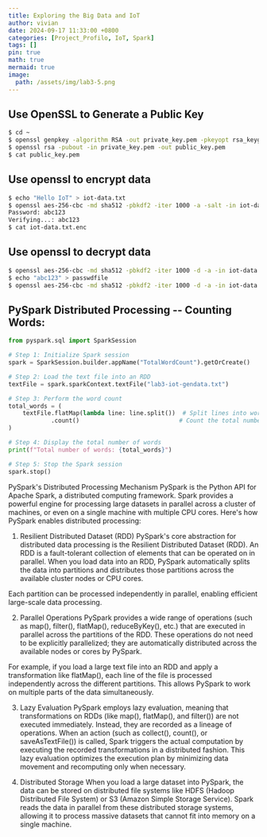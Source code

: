 ```yaml
---
title: Exploring the Big Data and IoT
author: vivian
date: 2024-09-17 11:33:00 +0800
categories: [Project_Profilo, IoT, Spark]
tags: []
pin: true
math: true
mermaid: true
image:
  path: /assets/img/lab3-5.png  
---
```


## Use OpenSSL to Generate a Public Key
```bash 
$ cd ~
$ openssl genpkey -algorithm RSA -out private_key.pem -pkeyopt rsa_keygen_bits:2048
$ openssl rsa -pubout -in private_key.pem -out public_key.pem
$ cat public_key.pem 
```

## Use openssl to encrypt data
```bash 
$ echo "Hello IoT" > iot-data.txt
$ openssl aes-256-cbc -md sha512 -pbkdf2 -iter 1000 -a -salt -in iot-data.txt -out iot-data.txt.enc
Password: abc123
Verifying...: abc123
$ cat iot-data.txt.enc
```

## Use openssl to decrypt data
```bash 
$ openssl aes-256-cbc -md sha512 -pbkdf2 -iter 1000 -d -a -in iot-data.txt.enc -pass pass:abc123
$ echo "abc123" > passwdfile
$ openssl aes-256-cbc -md sha512 -pbkdf2 -iter 1000 -d -a -in iot-data.txt.enc -pass file:./passwdfile
```


## PySpark Distributed Processing -- Counting Words: 


```python 
from pyspark.sql import SparkSession

# Step 1: Initialize Spark session
spark = SparkSession.builder.appName("TotalWordCount").getOrCreate()

# Step 2: Load the text file into an RDD
textFile = spark.sparkContext.textFile("lab3-iot-gendata.txt")

# Step 3: Perform the word count
total_words = (
    textFile.flatMap(lambda line: line.split())  # Split lines into words
            .count()                            # Count the total number of words
)

# Step 4: Display the total number of words
print(f"Total number of words: {total_words}")

# Step 5: Stop the Spark session
spark.stop()

```

PySpark's Distributed Processing Mechanism
PySpark is the Python API for Apache Spark, a distributed computing framework. Spark provides a powerful engine for processing large datasets in parallel across a cluster of machines, or even on a single machine with multiple CPU cores. Here's how PySpark enables distributed processing:

1. Resilient Distributed Dataset (RDD)
PySpark's core abstraction for distributed data processing is the Resilient Distributed Dataset (RDD). An RDD is a fault-tolerant collection of elements that can be operated on in parallel. When you load data into an RDD, PySpark automatically splits the data into partitions and distributes those partitions across the available cluster nodes or CPU cores.

Each partition can be processed independently in parallel, enabling efficient large-scale data processing.

2. Parallel Operations
PySpark provides a wide range of operations (such as map(), filter(), flatMap(), reduceByKey(), etc.) that are executed in parallel across the partitions of the RDD. These operations do not need to be explicitly parallelized; they are automatically distributed across the available nodes or cores by PySpark.

For example, if you load a large text file into an RDD and apply a transformation like flatMap(), each line of the file is processed independently across the different partitions. This allows PySpark to work on multiple parts of the data simultaneously.

3. Lazy Evaluation
PySpark employs lazy evaluation, meaning that transformations on RDDs (like map(), flatMap(), and filter()) are not executed immediately. Instead, they are recorded as a lineage of operations. When an action (such as collect(), count(), or saveAsTextFile()) is called, Spark triggers the actual computation by executing the recorded transformations in a distributed fashion. This lazy evaluation optimizes the execution plan by minimizing data movement and recomputing only when necessary.

4. Distributed Storage
When you load a large dataset into PySpark, the data can be stored on distributed file systems like HDFS (Hadoop Distributed File System) or S3 (Amazon Simple Storage Service). Spark reads the data in parallel from these distributed storage systems, allowing it to process massive datasets that cannot fit into memory on a single machine.